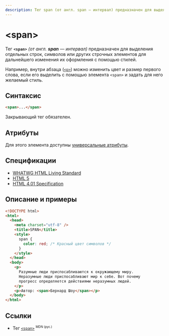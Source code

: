 ```yaml
---
description: Тег span (от англ. span — интервал) предназначен для выделения отдельных строк, символов или других строчных элементов для дальнейшего изменения их оформления с помощью стилей
---
```


# &lt;span&gt;

Тег **`<span>`** _(от англ. **span** — интервал)_ предназначен для выделения отдельных строк, символов или других строчных элементов для дальнейшего изменения их оформления с помощью стилей.

Например, внутри абзаца ([`<p>`](p.md)) можно изменить цвет и размер первого слова, если его выделить с помощью элемента `<span>` и задать для него желаемый стиль.

## Синтаксис

```html
<span>...</span>
```

Закрывающий тег обязателен.

## Атрибуты

Для этого элемента доступны [универсальные атрибуты](uni-attr.md).

## Спецификации

- [WHATWG HTML Living Standard](https://html.spec.whatwg.org/multipage/semantics.html#the-span-element)
- [HTML 5](http://www.w3.org/TR/html5/text-level-semantics.html#the-span-element)
- [HTML 4.01 Specification](http://www.w3.org/TR/html401/struct/global.html#edef-SPAN)

## Описание и примеры

```html
<!DOCTYPE html>
<html>
  <head>
    <meta charset="utf-8" />
    <title>SPAN</title>
    <style>
      span {
        color: red; /* Красный цвет символов */
      }
    </style>
  </head>
  <body>
    <p>
      Разумные люди приспосабливаются к окружающему миру.
      Неразумные люди приспосабливают мир к себе. Вот почему
      прогресс определяется действиями неразумных людей.
    </p>
    <p>Автор: <span>Бернард Шоу</span></p>
  </body>
</html>
```

## Ссылки

- Тег [`<span>`](https://developer.mozilla.org/ru/docs/Web/HTML/Element/span) <sup><small>MDN (рус.)</small></sup>
